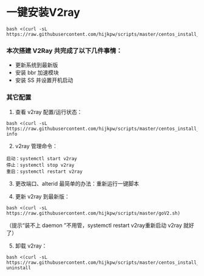 # 一键安装V2ray
```
bash <(curl -sL https://raw.githubusercontent.com/hijkpw/scripts/master/centos_install_v2ray.sh)
```
### 本次搭建 V2Ray 共完成了以下几件事情：

- 更新系统到最新版
- 安装 bbr 加速模块
- 安装 SS 并设置开机启动

### 其它配置
1. 查看 v2ray 配置/运行状态：
```
bash <(curl -sL https://raw.githubusercontent.com/hijkpw/scripts/master/centos_install_v2ray.sh) info
```
2. v2ray 管理命令：
```
启动：systemctl start v2ray
停止：systemctl stop v2ray
重启：systemctl restart v2ray
```
3. 更改端口、alterid 最简单的办法：重新运行一键脚本

4. 更新 v2ray 到最新版：
```
bash <(curl -sL https://raw.githubusercontent.com/hijkpw/scripts/master/goV2.sh)
```
（提示“装不上 daemon ”不用管，systemctl restart v2ray重新启动 v2ray 就好了）

5. 卸载 v2ray：
```
bash <(curl -sL https://raw.githubusercontent.com/hijkpw/scripts/master/centos_install_v2ray.sh) uninstall
```